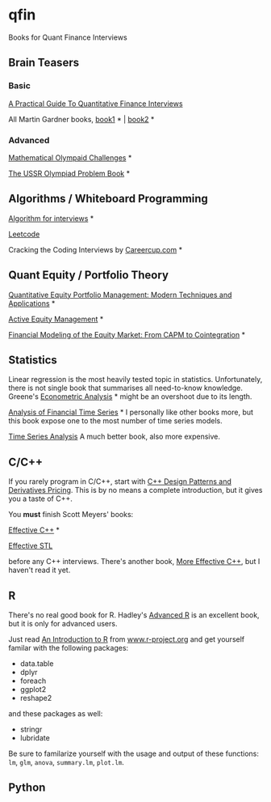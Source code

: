 # qfin
Books for Quant Finance Interviews

## Brain Teasers

### Basic
[A Practical Guide To Quantitative Finance Interviews](http://www.amazon.com/Practical-Guide-Quantitative-Finance-Interviews/dp/1438236662)

All Martin Gardner books, 
  [book1](http://www.amazon.com/Mathematical-Logic-Puzzles-Dover-Recreational/dp/0486281523) * |
  [book2](http://www.amazon.com/Entertaining-Mathematical-Puzzles-Martin-Gardner/dp/0486252116) *
  
### Advanced

[Mathematical Olympaid Challenges](http://www.amazon.com/Mathematical-Olympiad-Challenges-Titu-Andreescu/dp/0817645284) *

[The USSR Olympiad Problem Book](http://www.amazon.com/The-USSR-Olympiad-Problem-Book/dp/0486277097) *

## Algorithms / Whiteboard Programming

[Algorithm for interviews](http://www.amazon.com/Algorithms-Interviews-Adnan-Aziz/dp/1453792996) *

[Leetcode](https://leetcode.com/)

Cracking the Coding Interviews by [Careercup.com](http://www.careercup.com/) *

## Quant Equity / Portfolio Theory

[Quantitative Equity Portfolio Management: Modern Techniques and Applications](http://www.amazon.com/Quantitative-Equity-Portfolio-Management-Applications/dp/1584885580) *

[Active Equity Management](http://www.amazon.com/Active-Equity-Management-Xinfeng-Zhou/dp/0692297774) *

[Financial Modeling of the Equity Market: From CAPM to Cointegration](http://www.amazon.com/Financial-Modeling-Equity-Market-Cointegration/dp/0471699004) *

## Statistics

Linear regression is the most heavily tested topic in statistics. Unfortunately, there is not single book that summarises all need-to-know knowledge. Greene's [Econometric Analysis](http://www.amazon.com/Econometric-Analysis-7th-William-Greene/dp/0131395386) * might be an overshoot due to its length.

[Analysis of Financial Time Series](http://www.amazon.com/Analysis-Financial-Time-Series-Ruey/dp/0470414359) * I personally like other books more, but this book expose one to the most number of time series models.

[Time Series Analysis](http://press.princeton.edu/titles/5386.html) A much better book, also more expensive.

## C/C++

If you rarely program in C/C++, start with [C++ Design Patterns and Derivatives Pricing](http://www.amazon.com/Patterns-Derivatives-Pricing-Mathematics-Finance/dp/0521721628). This is by no means a complete introduction, but it gives you a taste of C++. 

You **must** finish Scott Meyers' books:

[Effective C++](http://www.amazon.com/Effective-Specific-Improve-Programs-Designs/dp/0321334876) *

[Effective STL](http://www.amazon.com/Effective-STL-Specific-Standard-Template/dp/0201749629)

before any C++ interviews.  There's another book, [More Effective C++](http://www.amazon.com/More-Effective-Improve-Programs-Designs/dp/020163371X), but I haven't read it yet.

## R

There's no real good book for R. Hadley's [Advanced R](http://adv-r.had.co.nz/) is an excellent book, but it is only for advanced users.

Just read [An Introduction to R](https://cran.r-project.org/doc/manuals/r-release/R-intro.html) from www.r-project.org and get yourself familar with the following packages:

- data.table
- dplyr
- foreach
- ggplot2
- reshape2

and these packages as well:

- stringr
- lubridate

Be sure to familarize yourself with the usage and output of these functions: `lm`, `glm`, `anova`, `summary.lm`, `plot.lm`.

## Python

